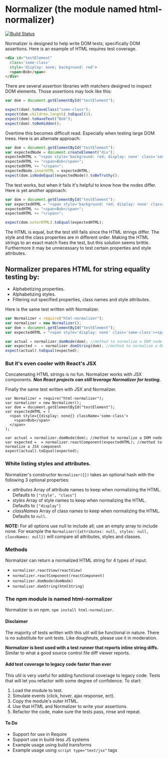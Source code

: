 # Normalizer (the module named html-normalizer)

[![Build Status](https://travis-ci.org/TimothyRHuertas/normalizer.svg?branch=master)](https://travis-ci.org/TimothyRHuertas/normalizer)

Normalizer is designed to help write DOM tests; specifically DOM assertions.  Here is an example of HTML requires test coverage.

```html
<div id="testElement" 
  class='some-class' 
  style='display: none; background: red'>
  <span>Bob</span>
</div>
```

There are several assertion libraries with matchers designed to inspect DOM elements.  Those assertions may look like this:

```javascript
var dom = document.getElementById("testElement"); 

expect(dom).toHaveClass("some-class");
expect(dom.children.length).toEqual(1);
expect(dom).toHaveText("Bob");
expect(dom).toBeHidden();
```

Overtime this becomes difficult read.  Especially when testing large DOM trees.  Here is an alternate approach: 

```javascript
var dom = document.getElementById("testElement"); 
var expectedNode = document.createElement("div");
expectedHTML = "<span style='background: red; display: none' class='some-class'>";
expectedHTML += "<span>Bob</span>";
expectedHTML += "</span>";
expectedNode.innerHTML = expectedHTML;
expect(dom.isNodeEqual(expectedNode)).toBeTruthy(); 
```

The test works, but when it fails it's helpful to know how the nodes differ. Here is yet another approach:

```javascript
var dom = document.getElementById("testElement"); 
var expectedHTML = "<span style='background: red; display: none' class='some-class'>";
expectedHTML += "<span>Bob</span>";
expectedHTML += "</span>";

expect(dom.outerHTML).toEqual(expectedHTML); 
``` 

The HTML is equal, but the test still fails since the HTML strings differ.  The style and the class properties are in different order.  Making the HTML strings to an exact match fixes the test, but this solution seems brittle.  Furthermore it may be unnecessary to test certain properties and style attributes.  


## Normalizer prepares HTML for string equality testing by:

* Alphabetizing properties.
* Alphabetizing styles. 
* Filtering out specified properties, class names and style attributes.

Here is the same test written with Normalizer.

```javascript
var Normalizer = require("html-normalizer");
var normalizer = new Normalizer();
var dom = document.getElementById("testElement"); 
var expectedHTML = "<span style='display: none' class='some-class'><span>Bob</span></span>";

var actual = normalizer.domNode(dom); //method to normalize a DOM node
var expected =  = normalizer.domString(dom); //method to normalize a DOM string
expect(actual).toEqual(expected); 
```

### But it's even cooler with React's JSX

Concatenating HTML strings is no fun.  Normalizer works with JSX components.  ***Non React projects can still leverage Normalizer for testing.***  

Finally the same test written with JSX and Normalizer.

```JSX
var Normalizer = require("html-normalizer");
var normalizer = new Normalizer();
var dom = document.getElementById("testElement"); 
var expectedHTML = (
  <span style={{display: none}} className='some-class'>
    <span>Bob</span>
  </span>
);

var actual = normalizer.domNode(dom); //method to normalize a DOM node
var expected =  = normalizer.reactComponent(expectedHTML); //method to normalize a JSX component
expect(actual).toEqual(expected); 
```

### White listing styles and attributes.

Normalizer's constructor `Normalizer({})` takes an optional hash with the following 3 optional properties:
* *attributes* Array of attribute names to keep when normalizing the HTML.  Defaults to `["style", "class"]`
* *styles* Array of style names to keep when normalizing the HTML.  Defaults to `["display"]`
* *classNames* Array of class names to keep when normalizing the HTML.  Defaults to `null`.

**NOTE:**  For all options use null to include all; use an empty array to include none. For example the `Normalizer({attributes: null, styles: null, classNames: null})` will compare all attributes, styles and classes.



### Methods

Normalizer can return a normalized HTML string for 4 types of input.  

* `normalizer.reactView(reactView)` 
* `normalizer.reactComponent(reactComponent)`
* `normalizer.domNode(domNode)`
* `normalizer.domString(htmlString)`

### The npm module is named html-normalizer

Normalizer is on npm.  `npm install html-normalizer`.  

#### Disclaimer

The majority of tests written with this util will be functional in nature.  There is no substitute for unit tests.  Like doughnuts, please use it in moderation. 

**Normalizer is best used with a test runner that reports inline string diffs.**  Similar to what a good source control file diff viewer reports.  

#### Add test coverage to legacy code faster than ever

This util is very useful for adding functional coverage to legacy code.  Tests that will let you refactor with some degree of confidence.  To start:

1.  Load the module to test.
2.  Simulate events (click, hover, ajax response, ect).
3.  Copy the module's outer HTML.
4.  Use that HTML and Normalizer to write your assertions. 
5.  Refactor the code, make sure the tests pass, rinse and repeat.

#### To Do

* Support for use in Require
* Support use in build-less JS systems
* Example usage using build transforms
* Example usage using `script type="text/jsx"` tags






